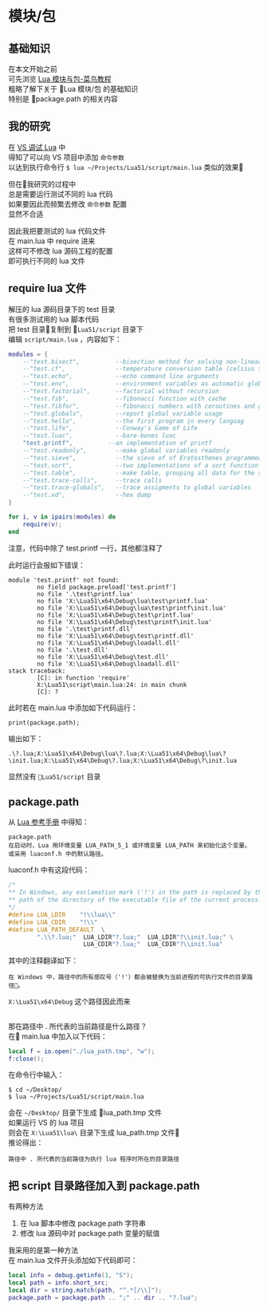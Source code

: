 # 模块/包

[LuaModulesPackages]: http://www.runoob.com/lua/lua-modules-packages.html
[LuaManual]: http://www.runoob.com/manual/lua53doc/manual.html#pdf-package.pat

## 基础知识

在本文开始之前  
可先浏览 [Lua 模块与包-菜鸟教程][LuaModulesPackages]  
粗略了解下关于 Lua 模块/包 的基础知识  
特别是 package.path 的相关内容  
  
## 我的研究

在 [VS 调试 Lua](VsDebug.md) 中  
得知了可以向 VS 项目中添加 `命令参数`  
以达到执行命令行 `$ lua ~/Projects/Lua51/script/main.lua` 类似的效果  
  
但在我研究的过程中  
总是需要运行测试不同的 lua 代码  
如果要因此而频繁去修改 `命令参数` 配置  
显然不合适  
  
因此我把要测试的 lua 代码文件  
在 main.lua 中 require 进来  
这样可不修改 lua 源码工程的配置  
即可执行不同的 lua 文件  

## require lua 文件

解压的 lua 源码目录下的 test 目录  
有很多测试用的 lua 脚本代码  
把 test 目录复制到 `Lua51/script` 目录下  
编辑 `script/main.lua` ，内容如下：
```Lua
modules = {
    --"test.bisect",          --bisection method for solving non-linear equations
    --"test.cf",              --temperature conversion table (celsius to farenheit)
    --"test.echo",            --echo command line arguments
    --"test.env",             --environment variables as automatic global variables
    --"test.factorial",       --factorial without recursion
    --"test.fib",             --fibonacci function with cache
    --"test.fibfor",          --fibonacci numbers with coroutines and generators
    --"test.globals",         --report global variable usage
    --"test.hello",           --the first program in every languag
    --"test.life",            --Conway's Game of Life
    --"test.luac",            --bare-bones luac
    "test.printf",          --an implementation of printf
    --"test.readonly",        --make global variables readonly
    --"test.sieve",           --the sieve of of Eratosthenes programmed with coroutines
    --"test.sort",            --two implementations of a sort function
    --"test.table",           --make table, grouping all data for the same item
    --"test.trace-calls",     --trace calls
    --"test.trace-globals",   --trace assigments to global variables
    --"test.xd",              --hex dump
}

for i, v in ipairs(modules) do
    require(v);
end
```
注意，代码中除了 test.printf 一行，其他都注释了  

此时运行会报如下错误：
```
module 'test.printf' not found:
        no field package.preload['test.printf']
        no file '.\test\printf.lua'
        no file 'X:\Lua51\x64\Debug\lua\test\printf.lua'
        no file 'X:\Lua51\x64\Debug\lua\test\printf\init.lua'
        no file 'X:\Lua51\x64\Debug\test\printf.lua'
        no file 'X:\Lua51\x64\Debug\test\printf\init.lua'
        no file '.\test\printf.dll'
        no file 'X:\Lua51\x64\Debug\test\printf.dll'
        no file 'X:\Lua51\x64\Debug\loadall.dll'
        no file '.\test.dll'
        no file 'X:\Lua51\x64\Debug\test.dll'
        no file 'X:\Lua51\x64\Debug\loadall.dll'
stack traceback:
        [C]: in function 'require'
        X:\Lua51\script\main.lua:24: in main chunk
        [C]: ?
```

此时若在 main.lua 中添加如下代码运行：
```
print(package.path);
```
输出如下：
```
.\?.lua;X:\Lua51\x64\Debug\lua\?.lua;X:\Lua51\x64\Debug\lua\?\init.lua;X:\Lua51\x64\Debug\?.lua;X:\Lua51\x64\Debug\?\init.lua
```
显然没有 `Lua51/script` 目录  


## package.path
从 [Lua 参考手册][LuaManual] 中得知：
```
package.path
在启动时，Lua 用环境变量 LUA_PATH_5_1 或环境变量 LUA_PATH 来初始化这个变量。
或采用 luaconf.h 中的默认路径。
```
luaconf.h 中有这段代码：
```C
/*
** In Windows, any exclamation mark ('!') in the path is replaced by the
** path of the directory of the executable file of the current process.
*/
#define LUA_LDIR	"!\\lua\\"
#define LUA_CDIR	"!\\"
#define LUA_PATH_DEFAULT  \
		".\\?.lua;"  LUA_LDIR"?.lua;"  LUA_LDIR"?\\init.lua;" \
		             LUA_CDIR"?.lua;"  LUA_CDIR"?\\init.lua"
```
其中的注释翻译如下：
```
在 Windows 中，路径中的所有感叹号（'!'）都会被替换为当前进程的可执行文件的目录路径。
```
`X:\Lua51\x64\Debug` 这个路径因此而来  


## 
那在路径中 . 所代表的当前路径是什么路径？   
在 main.lua 中加入以下代码：
```Lua
local f = io.open("./lua_path.tmp", "w");
f:close();
``` 
在命令行中输入：
```
$ cd ~/Desktop/
$ lua ~/Projects/Lua51/script/main.lua
```
会在 `~/Desktop/` 目录下生成 lua_path.tmp 文件  
如果运行 VS 的 lua 项目  
则会在 `X:\Lua51\lua\` 目录下生成 lua_path.tmp 文件  
推论得出：
```
路径中 . 所代表的当前路径为执行 lua 程序时所在的目录路径
```


## 把 script 目录路径加入到 package.path

有两种方法

1. 在 lua 脚本中修改 package.path 字符串
2. 修改 lua 源码中对 package.path 变量的赋值

我采用的是第一种方法  
在 main.lua 文件开头添加如下代码即可：
```Lua
local info = debug.getinfo(1, "S");
local path = info.short_src;
local dir = string.match(path, "^.*[/\\]");
package.path = package.path .. ";" .. dir .. "?.lua";
```